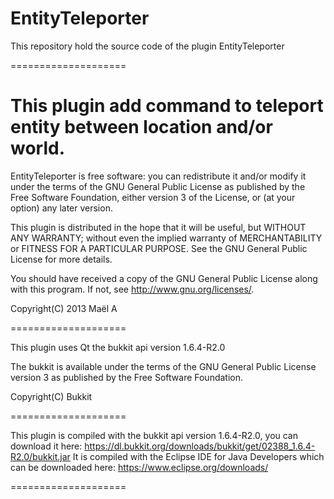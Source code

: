 EntityTeleporter
====================

This repository hold the source code of the plugin EntityTeleporter

====================

This plugin add command to teleport entity between location and/or world.
====================

EntityTeleporter is free software: you can redistribute it and/or modify
it under the terms of the GNU General Public License as published by
the Free Software Foundation, either version 3 of the License, or
(at your option) any later version.

This plugin is distributed in the hope that it will be useful,
but WITHOUT ANY WARRANTY; without even the implied warranty of
MERCHANTABILITY or FITNESS FOR A PARTICULAR PURPOSE.  See the
GNU General Public License for more details.

You should have received a copy of the GNU General Public License
along with this program.  If not, see <http://www.gnu.org/licenses/>.

Copyright(C) 2013 Maël A

====================

This plugin uses Qt the bukkit api version 1.6.4-R2.0

The bukkit is available under the terms of the GNU General Public License
version 3 as published by the Free Software Foundation.

Copyright(C) Bukkit

====================

This plugin is compiled with the bukkit api version 1.6.4-R2.0, you can download it here: https://dl.bukkit.org/downloads/bukkit/get/02388_1.6.4-R2.0/bukkit.jar
It is compiled with the Eclipse IDE for Java Developers which can be downloaded here: https://www.eclipse.org/downloads/

====================

